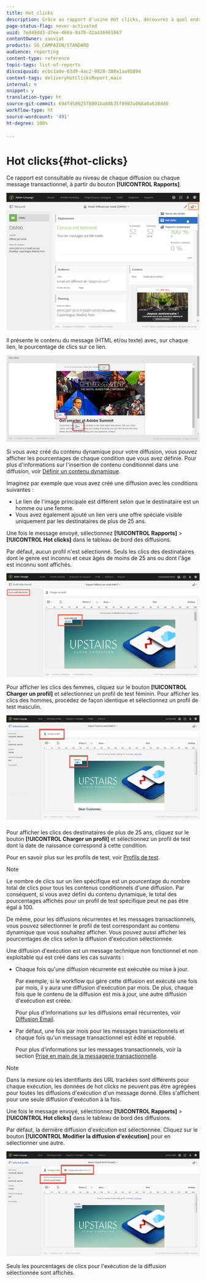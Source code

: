 ```yaml
---
title: Hot clicks
description: Grâce au rapport d'usine Hot clicks, découvrez à quel endroit votre client a cliqué dans votre diffusion.
page-status-flag: never-activated
uuid: 7ed49dd3-d7ee-466a-9a7b-d2aa16961667
contentOwner: sauviat
products: SG_CAMPAIGN/STANDARD
audience: reporting
content-type: reference
topic-tags: list-of-reports
discoiquuid: ecbc1ade-63d9-4ac2-9828-380a1aa95094
context-tags: deliveryHotClicksReport,main
internal: n
snippet: y
translation-type: ht
source-git-commit: 694fd5802578001ba80b35f0983a068a0a630dd0
workflow-type: ht
source-wordcount: '491'
ht-degree: 100%

---
```



# Hot clicks{#hot-clicks}

Ce rapport est consultable au niveau de chaque diffusion ou chaque message transactionnel, à partir du bouton **[!UICONTROL Rapports]**.

![](assets/delivery_reports_hot-clicks_4.png)

Il présente le contenu du message (HTML et/ou texte) avec, sur chaque lien, le pourcentage de clics sur ce lien.

![](assets/delivery_reports_10.png)

Si vous avez créé du contenu dynamique pour votre diffusion, vous pouvez afficher les pourcentages de chaque condition que vous avez définie. Pour plus d&#39;informations sur l&#39;insertion de contenu conditionnel dans une diffusion, voir [Définir un contenu dynamique](../../designing/using/personalization.md#defining-dynamic-content-in-an-email).

Imaginez par exemple que vous avez créé une diffusion avec les conditions suivantes :

* Le lien de l&#39;image principale est différent selon que le destinataire est un homme ou une femme.
* Vous avez également ajouté un lien vers une offre spéciale visible uniquement par les destinataires de plus de 25 ans.

Une fois le message envoyé, sélectionnez **[!UICONTROL Rapports]** > **[!UICONTROL Hot clicks]** dans le tableau de bord des diffusions.

Par défaut, aucun profil n&#39;est sélectionné. Seuls les clics des destinataires dont le genre est inconnu et ceux âgés de moins de 25 ans ou dont l&#39;âge est inconnu sont affichés.

![](assets/delivery_reports_hot-clicks_1.png)

Pour afficher les clics des femmes, cliquez sur le bouton **[!UICONTROL Charger un profil]** et sélectionnez un profil de test féminin. Pour afficher les clics des hommes, procédez de façon identique et sélectionnez un profil de test masculin.

![](assets/delivery_reports_hot-clicks_2.png)

Pour afficher les clics des destinataires de plus de 25 ans, cliquez sur le bouton **[!UICONTROL Charger un profil]** et sélectionnez un profil de test dont la date de naissance correspond à cette condition.

Pour en savoir plus sur les profils de test, voir [Profils de test](../../audiences/using/managing-test-profiles.md).

>[!NOTE]
>
>Le nombre de clics sur un lien spécifique est un pourcentage du nombre total de clics pour tous les contenus conditionnels d&#39;une diffusion. Par conséquent, si vous avez défini du contenu dynamique, le total des pourcentages affichés pour un profil de test spécifique peut ne pas être égal à 100.

De même, pour les diffusions récurrentes et les messages transactionnels, vous pouvez sélectionner le profil de test correspondant au contenu dynamique que vous souhaitez afficher. Vous pouvez aussi afficher les pourcentages de clics selon la diffusion d&#39;exécution sélectionnée.

Une diffusion d&#39;exécution est un message technique non fonctionnel et non exploitable qui est créé dans les cas suivants :

* Chaque fois qu&#39;une diffusion récurrente est exécutée ou mise à jour.

   Par exemple, si le workflow qui gère cette diffusion est exécuté une fois par mois, il y aura une diffusion d&#39;exécution par mois. De plus, chaque fois que le contenu de la diffusion est mis à jour, une autre diffusion d&#39;exécution est créée.

   Pour plus d&#39;informations sur les diffusions email récurrentes, voir [Diffusion Email](../../automating/using/email-delivery.md).

* Par défaut, une fois par mois pour les messages transactionnels et chaque fois qu&#39;un message transactionnel est édité et republié.

   Pour plus d’informations sur les messages transactionnels, voir la section [Prise en main de la messagerie transactionnelle](../../channels/using/getting-started-with-transactional-msg.md).

>[!NOTE]
>
>Dans la mesure où les identifiants des URL trackées sont différents pour chaque exécution, les données de hot clicks ne peuvent pas être agrégées pour toutes les diffusions d&#39;exécution d&#39;un message donné. Elles s&#39;affichent pour une seule diffusion d&#39;exécution à la fois.

Une fois le message envoyé, sélectionnez **[!UICONTROL Rapports]** > **[!UICONTROL Hot clicks]** dans le tableau de bord des diffusions.

Par défaut, la dernière diffusion d&#39;exécution est sélectionnée. Cliquez sur le bouton **[!UICONTROL Modifier la diffusion d&#39;exécution]** pour en sélectionner une autre.

![](assets/delivery_reports_hot-clicks_3.png)

Seuls les pourcentages de clics pour l&#39;exécution de la diffusion sélectionnée sont affichés.
